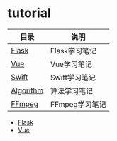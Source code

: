 # tutorial


| 目录 | 说明 |
| --- | --- |
| [Flask](https://github.com/ishepherdMiner/tutorial/tree/main/Flask) | Flask学习笔记 |
| [Vue](https://github.com/ishepherdMiner/tutorial/tree/main/Vue) | Vue学习笔记 |
| [Swift]() | Swift学习笔记 |
| [Algorithm]() | 算法学习笔记 |
| [FFmpeg]() | FFmpeg学习笔记 |


* [Flask](https://github.com/ishepherdMiner/tutorial/tree/main/Flask)
* [Vue](https://github.com/ishepherdMiner/tutorial/tree/main/Vue)


